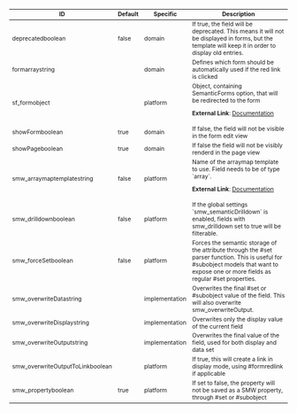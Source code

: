 <table class="schema-table" style="font-size: 0.75em; word-wrap: break-word;">
   <thead>
       <tr>
           <th>ID</th>
           <th>Default</th>
           <th>Specific</th>
           <th>Description</th>
       </tr>
   </thead>
   <tbody>
       <tr>
           <td class="schema-propertyName">deprecated<span class="schema-type schema-type-boolean">boolean</span></td>
           <td class="schema-defaultValue">false</td>
           <td class="schema-specific">domain</td>
           <td class="schema-description">If true, the field will be deprecated. This means it will not be displayed in forms, but the template will keep it in order to display old entries.</td>
       </tr>
       <tr>
           <td class="schema-propertyName">form<span class="schema-type schema-type-array">array</span><span class="schema-type schema-type-string">string</span></td>
           <td class="schema-defaultValue"></td>
           <td class="schema-specific">domain</td>
           <td class="schema-description">Defines which form should be automatically used if the red link is clicked</td>
       </tr>
       <tr>
           <td class="schema-propertyName">sf_form<span class="schema-type schema-type-object">object</span></td>
           <td class="schema-defaultValue"></td>
           <td class="schema-specific">platform</td>
           <td class="schema-description">Object, containing SemanticForms option, that will be redirected to the form<p class="schema-link"><strong>External Link</strong>: <a href="https://www.mediawiki.org/wiki/Extension:Semantic_Forms/Defining_forms#.27field.27_tag target="_blank">Documentation</a></p></td>
       </tr>
       <tr>
           <td class="schema-propertyName">showForm<span class="schema-type schema-type-boolean">boolean</span></td>
           <td class="schema-defaultValue">true</td>
           <td class="schema-specific">domain</td>
           <td class="schema-description">If false, the field will not be visible in the form edit view</td>
       </tr>
       <tr>
           <td class="schema-propertyName">showPage<span class="schema-type schema-type-boolean">boolean</span></td>
           <td class="schema-defaultValue">true</td>
           <td class="schema-specific">domain</td>
           <td class="schema-description">If false the field will not be visibly renderd in the page view</td>
       </tr>
       <tr>
           <td class="schema-propertyName">smw_arraymaptemplate<span class="schema-type schema-type-string">string</span></td>
           <td class="schema-defaultValue">false</td>
           <td class="schema-specific">platform</td>
           <td class="schema-description">Name of the arraymap template to use. Field needs to be of type `array`.<p class="schema-link"><strong>External Link</strong>: <a href="https://www.mediawiki.org/wiki/Extension:Semantic_Forms/Semantic_Forms_and_templates#arraymaptemplate target="_blank">Documentation</a></p></td>
       </tr>
       <tr>
           <td class="schema-propertyName">smw_drilldown<span class="schema-type schema-type-boolean">boolean</span></td>
           <td class="schema-defaultValue">false</td>
           <td class="schema-specific">platform</td>
           <td class="schema-description">If the global settings `smw_semanticDrilldown` is enabled, fields with smw_drilldown set to true will be filterable.</td>
       </tr>
       <tr>
           <td class="schema-propertyName">smw_forceSet<span class="schema-type schema-type-boolean">boolean</span></td>
           <td class="schema-defaultValue">false</td>
           <td class="schema-specific">platform</td>
           <td class="schema-description">Forces the semantic storage of the attribute through the #set parser function. This is useful for #subobject models that want to expose one or more fields as regular #set properties.</td>
       </tr>
       <tr>
           <td class="schema-propertyName">smw_overwriteData<span class="schema-type schema-type-string">string</span></td>
           <td class="schema-defaultValue"></td>
           <td class="schema-specific">implementation</td>
           <td class="schema-description">Overwrites the final #set or #subobject value of the field. This will also overwrite smw_overwriteOutput.</td>
       </tr>
       <tr>
           <td class="schema-propertyName">smw_overwriteDisplay<span class="schema-type schema-type-string">string</span></td>
           <td class="schema-defaultValue"></td>
           <td class="schema-specific">implementation</td>
           <td class="schema-description">Overwrites only the display value of the current field</td>
       </tr>
       <tr>
           <td class="schema-propertyName">smw_overwriteOutput<span class="schema-type schema-type-string">string</span></td>
           <td class="schema-defaultValue"></td>
           <td class="schema-specific">implementation</td>
           <td class="schema-description">Overwrites the final value of the field, used for both display and data set</td>
       </tr>
       <tr>
           <td class="schema-propertyName">smw_overwriteOutputToLink<span class="schema-type schema-type-boolean">boolean</span></td>
           <td class="schema-defaultValue"></td>
           <td class="schema-specific">platform</td>
           <td class="schema-description">If true, this will create a link in display mode, using #formredlink if applicable</td>
       </tr>
       <tr>
           <td class="schema-propertyName">smw_property<span class="schema-type schema-type-boolean">boolean</span></td>
           <td class="schema-defaultValue">true</td>
           <td class="schema-specific">platform</td>
           <td class="schema-description">If set to false, the property will not be saved as a SMW property, through #set or #subobject</td>
       </tr>
   </tbody>
</table>
